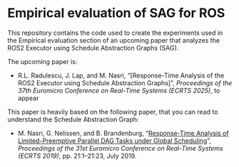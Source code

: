 # Empirical evaluation of SAG for ROS
This repository contains the code used to create the experiments used in the Empirical evaluation section of an
upcoming paper that analyzes the ROS2 Executor using Schedule Abstraction Graphs (SAG).

The upcoming paper is:
- R.L. Radulescu, J. Lap, and M. Nasri, “[Response-Time Analysis of the ROS2 Executor using Schedule Abstraction Graphs]”,
*Proceedings of the 37th Euromicro Conference on Real-Time Systems (ECRTS 2025)*, to appear

This paper is heavily based on the following paper, that you can read to understand the Schedule Abstraction Graph:
- M. Nasri, G. Nelissen, and B. Brandenburg, “[Response-Time Analysis of Limited-Preemptive Parallel DAG Tasks under Global Scheduling](https://drops.dagstuhl.de/storage/00lipics/lipics-vol133-ecrts2019/LIPIcs.ECRTS.2019.21/LIPIcs.ECRTS.2019.21.pdf)”, *Proceedings of the 31st Euromicro Conference on Real-Time Systems (ECRTS 2019)*, pp. 21:1–21:23, July 2019.